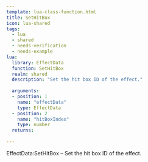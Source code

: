 ```yaml
---
template: lua-class-function.html
title: SetHitBox
icon: lua-shared
tags:
  - lua
  - shared
  - needs-verification
  - needs-example
lua:
  library: EffectData
  function: SetHitBox
  realm: shared
  description: "Set the hit box ID of the effect."
  
  arguments:
  - position: 1
    name: "effectData"
    type: EffectData
  - position: 2
    name: "hitBoxIndex"
    type: number
  returns:
    
---
```


<div class="lua__search__keywords">
EffectData:SetHitBox &#x2013; Set the hit box ID of the effect.
</div>
